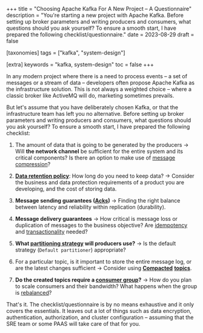 +++
title = "Choosing Apache Kafka For A New Project – A Questionnaire"
description = "You're starting a new project with Apache Kafka. Before setting up broker parameters and writing producers and consumers, what questions should you ask yourself? To ensure a smooth start, I have prepared the following checklist/questionnaire."
date = 2023-08-29
draft = false

[taxonomies]
tags = ["kafka", "system-design"]

[extra]
keywords = "kafka, system-design"
toc = false
+++

In any modern project where there is a need to process events – a set of messages or a stream of
data – developers often propose Apache Kafka as the infrastructure solution. This is not always a
weighted choice – where a classic broker like ActiveMQ will do, marketing sometimes prevails.

But let's assume that you have deliberately chosen Kafka, or that the infrastructure team has
left you no alternative. Before setting up broker parameters and writing producers and consumers,
what questions should you ask yourself? To ensure a smooth start, I have prepared the following
checklist:

1. The amount of data that is going to be generated by the producers →
Will **the network channel** be sufficient for the entire system and its critical components?
Is there an option to make use of [message compression](https://www.conduktor.io/kafka/kafka-message-compression/)?

2. [**Data retention policy**](https://strimzi.io/blog/2021/12/17/kafka-segment-retention/):
How long do you need to keep data? → Consider the business and data protection requirements of
a product you are developing, and the cost of storing data.

3. **Message sending guarantees ([Acks](https://www.conduktor.io/kafka/kafka-producer-acks-deep-dive/))** →
Finding the right balance between latency and reliability within replication (durability).

4. **Message delivery guarantees** → How critical is message loss or duplication of messages to
the business objective? Are [idempotency](https://www.conduktor.io/kafka/idempotent-kafka-producer/)
and [transactionality](https://www.confluent.io/blog/transactions-apache-kafka/) needed?

5. **What [partitioning strategy](https://redpanda.com/guides/kafka-tutorial/kafka-partition-strategy) will producers use?** →
Is the default strategy (`Default partitioner`) appropriate?

6. For a particular topic, is it important to store the entire message log, or are the latest
changes sufficient → Consider using [**Compacted**](https://docs.aiven.io/docs/products/kafka/concepts/log-compaction)
**[topics](https://docs.confluent.io/kafka/design/log_compaction.html)**.

7. **Do the created topics require a [consumer group](https://www.conduktor.io/kafka/kafka-consumer-groups-and-consumer-offsets/)?** →
How do you plan to scale consumers and their bandwidth? What happens when the group is
[rebalanced](https://www.verica.io/blog/understanding-kafkas-consumer-group-rebalancing/)?

That's it. The checklist/questionnaire is by no means exhaustive and it only covers the essentials.
It leaves out a lot of things such as data encryption, authentication, authorization, and cluster
configuration – assuming that the SRE team or some PAAS will take care of that for you.
